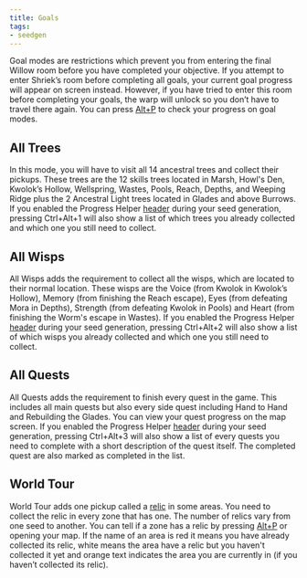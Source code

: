 ```yaml
---
title: Goals
tags:
- seedgen
---
```


Goal modes are restrictions which prevent you from entering the final Willow room before you have completed your objective. If you attempt to enter Shriek’s room before completing all goals, your current goal progress will appear on screen instead. However, if you have tried to enter this room before completing your goals, the warp will unlock so you don’t have to travel there again. 
You can press [Alt+P](/features/special-commands) to check your progress on goal modes.

## All Trees 
In this mode, you will have to visit all 14 ancestral trees and collect their pickups. These trees are the 12 skills trees located in Marsh, Howl's Den, Kwolok’s Hollow, Wellspring, Wastes, Pools, Reach, Depths, and Weeping Ridge plus the 2 Ancestral Light trees located in Glades and above Burrows. If you enabled the Progress Helper [header](/seedgen/headers) during your seed generation, pressing Ctrl+Alt+1 will also show a list of which trees you already collected and which one you still need to collect.

## All Wisps 
All Wisps adds the requirement to collect all the wisps, which are located to their normal location. These wisps are the Voice (from Kwolok in Kwolok’s Hollow), Memory (from finishing the Reach escape), Eyes (from defeating Mora in Depths), Strength (from defeating Kwolok in Pools) and Heart (from finishing the Worm's escape in Wastes). If you enabled the Progress Helper [header](/seedgen/headers) during your seed generation, pressing Ctrl+Alt+2 will also show a list of which wisps you already collected and which one you still need to collect.

## All Quests 
All Quests adds the requirement to finish every quest in the game. This includes all main quests but also every side quest including Hand to Hand and Rebuilding the Glades. You can view your quest progress on the map screen. If you enabled the Progress Helper [header](/seedgen/headers) during your seed generation, pressing Ctrl+Alt+3 will also show a list of every quests you need to complete with a short description of the quest itself. The completed quest are also marked as completed in the list.

## World Tour 
World Tour adds one pickup called a [relic](/features/new-items) in some areas. You need to collect the relic in every zone that has one. The number of relics vary from one seed to another. You can tell if a zone has a relic by pressing [Alt+P](/features/special-commands) or opening your map. If the name of an area is red it means you have already collected its relic, white means the area have a relic but you haven't collected it yet and orange text indicates the area you are currently in (if you haven’t collected its relic).
